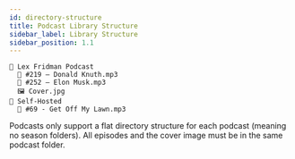 ```yaml
---
id: directory-structure
title: Podcast Library Structure
sidebar_label: Library Structure
sidebar_position: 1.1
---
```


```
📁 Lex Fridman Podcast
  🎵 #219 – Donald Knuth.mp3
  🎵 #252 – Elon Musk.mp3
  🖼️ Cover.jpg
📁 Self-Hosted
  🎵 #69 - Get Off My Lawn.mp3
```

Podcasts only support a flat directory structure for each podcast (meaning no season folders). All episodes and the cover image must be in the same podcast folder.
